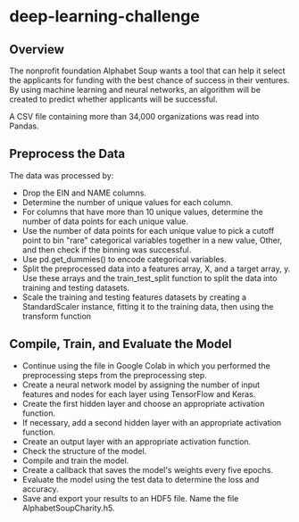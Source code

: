 # deep-learning-challenge
## Overview
The nonprofit foundation Alphabet Soup wants a tool that can help it select the applicants for funding with the best chance of success in their ventures. By using machine learning and neural networks, an algorithm will be created to predict whether applicants will be successful.

A CSV file containing more than 34,000 organizations was read into Pandas.

## Preprocess the Data
The data was processed by:
-	Drop the EIN and NAME columns.
-	Determine the number of unique values for each column.
-	For columns that have more than 10 unique values, determine the number of data points for each unique value.
-	Use the number of data points for each unique value to pick a cutoff point to bin "rare" categorical variables together in a new value, Other, and then check if the binning was successful.
-	Use pd.get_dummies() to encode categorical variables.
-	Split the preprocessed data into a features array, X, and a target array, y. Use these arrays and the train_test_split function to split the data into training and testing datasets.
-	Scale the training and testing features datasets by creating a StandardScaler instance, fitting it to the training data, then using the transform function

## Compile, Train, and Evaluate the Model
-	Continue using the file in Google Colab in which you performed the preprocessing steps from the preprocessing step.
-	Create a neural network model by assigning the number of input features and nodes for each layer using TensorFlow and Keras.
-	Create the first hidden layer and choose an appropriate activation function.
-	If necessary, add a second hidden layer with an appropriate activation function.
-	Create an output layer with an appropriate activation function.
-	Check the structure of the model.
-	Compile and train the model.
-	Create a callback that saves the model's weights every five epochs.
-	Evaluate the model using the test data to determine the loss and accuracy.
-	Save and export your results to an HDF5 file. Name the file AlphabetSoupCharity.h5.
